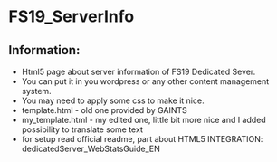 # FS19_ServerInfo

## Information:
- Html5 page about server information of FS19 Dedicated Sever.
- You can put it in you wordpress or any other content management system.
- You may need to apply some css to make it nice.
- template.html - old one provided by GAINTS
- my_template.html - my edited one, little bit more nice and I added possibility to translate some text
- for setup read official readme, part about HTML5 INTEGRATION: dedicatedServer_WebStatsGuide_EN
